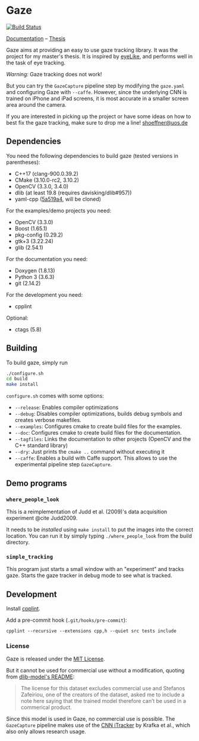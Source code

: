 # Gaze

[![Build Status](https://semaphoreci.com/api/v1/projects/1c4f3523-8438-462d-a344-993e66c7f978/1574305/badge.svg)](https://semaphoreci.com/hoeffner/gaze)

[Documentation](https://shoeffner.github.io/gaze) &ndash; [Thesis](https://shoeffner.github.io/mthesis)

Gaze aims at providing an easy to use gaze tracking library. It was the project for my master's thesis.
It is inspired by [eyeLike](https://github.com/trishume/eyeLike), and performs well in the task of eye tracking.

*Warning:* Gaze tracking does not work!

But you can try the `GazeCapture` pipeline step by modifying the `gaze.yaml` and configuring Gaze with `--caffe`. However, since the underlying CNN is trained on iPhone and iPad screens, it is most accurate in a smaller screen area around the camera.

If you are interested in picking up the project or have some ideas on how to best fix the gaze tracking, make sure to drop me a line! [shoeffner@uos.de](mailto:shoeffner@uos.de)


## Dependencies

You need the following dependencies to build gaze (tested versions in
parentheses):

- C++17 (clang-900.0.39.2)
- CMake (3.10.0-rc2, 3.10.2)
- OpenCV (3.3.0, 3.4.0)
- dlib (at least 19.8 (requires davisking/dlib#957))
- yaml-cpp ([5a519a4](https://github.com/jbeder/yaml-cpp/commit/5a519a4c6cb03a2aa440b8d53a829ef2db30bb9e), will be cloned)

For the examples/demo projects you need:

- OpenCV (3.3.0)
- Boost (1.65.1)
- pkg-config (0.29.2)
- gtk+3 (3.22.24)
- glib (2.54.1)

For the documentation you need:

- Doxygen (1.8.13)
- Python 3 (3.6.3)
- git (2.14.2)

For the development you need:

- cpplint

Optional:

- ctags (5.8)


## Building

To build gaze, simply run

```bash
./configure.sh
cd build
make install
```

`configure.sh` comes with some options:

- `--release`: Enables compiler optimizations
- `--debug`: Disables compiler optimizations, builds debug symbols and creates verbose makefiles.
- `--examples`: Configures cmake to create build files for the examples.
- `--doc`: Configures cmake to create build files for the documentation.
- `--tagfiles`: Links the documentation to other projects (OpenCV and the C++ standard library)
- `--dry`: Just prints the `cmake ..` command without executing it
- `--caffe`: Enables a build with Caffe support. This allows to use the experimental pipeline step `GazeCapture`.


## Demo programs

### `where_people_look`

This is a reimplementation of Judd et al. (2009)'s data acquisition experiment @cite Judd2009.

It needs to be *installed* using `make install` to put the images into the
correct location. You can run it by simply typing `./where_people_look` from
the build directory.


### `simple_tracking`

This program just starts a small window with an "experiment" and tracks gaze.
Starts the gaze tracker in debug mode to see what is tracked.


## Development

Install [cpplint](https://github.com/cpplint/cpplint).

Add a pre-commit hook (`.git/hooks/pre-commit`):
```
cpplint --recursive --extensions cpp,h --quiet src tests include
```


### License

Gaze is released under the [MIT License](LICENSE.md).

But it cannot be used for commercial use without a modification,
quoting from [dlib-model's README](https://github.com/davisking/dlib-models/blob/ae50fe33583de33c60276611d37915e93d11566b/README.md):

> The license for this dataset excludes commercial use and Stefanos Zafeiriou,
> one of the creators of the dataset, asked me to include a note here saying that
> the trained model therefore can’t be used in a commerical product.

Since this model is used in Gaze, no commercial use is possible.
The `GazeCapture` pipeline makes use of the
[CNN iTracker](http://gazecapture.csail.mit.edu) by Krafka et al., which also
only allows research usage.
